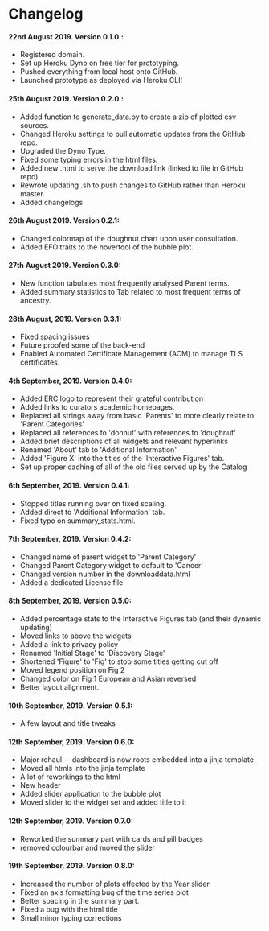 # Changelog

#### 22nd August 2019. Version 0.1.0.:
* Registered domain.
* Set up Heroku Dyno on free tier for prototyping.
* Pushed everything from local host onto GitHub.
* Launched prototype as deployed via Heroku CLI!

#### 25th August 2019. Version 0.2.0.:
* Added function to generate_data.py to create a zip of plotted csv sources.
* Changed Heroku settings to pull automatic updates from the GitHub repo.
* Upgraded the Dyno Type.
* Fixed some typing errors in the html files.
* Added new .html to serve the download link (linked to file in GitHub repo).
* Rewrote updating .sh to push changes to GitHub rather than Heroku master.
* Added changelogs

#### 26th August 2019. Version 0.2.1:
* Changed colormap of the doughnut chart upon user consultation.
* Added EFO traits to the hovertool of the bubble plot.

#### 27th August 2019. Version 0.3.0:
* New function tabulates most frequently analysed Parent terms.
* Added summary statistics to Tab related to most frequent terms of ancestry.

#### 28th August, 2019. Version 0.3.1:
* Fixed spacing issues
* Future proofed some of the back-end
* Enabled Automated Certificate Management (ACM) to manage TLS certificates.

#### 4th September, 2019. Version 0.4.0:
* Added ERC logo to represent their grateful contribution
* Added links to curators academic homepages.
* Replaced all strings away from basic 'Parents' to more clearly relate to 'Parent Categories'
* Replaced all references to 'dohnut' with references to 'doughnut'
* Added brief descriptions of all widgets and relevant hyperlinks
* Renamed 'About' tab to 'Additional Information'
* Added 'Figure X' into the titles of the 'Interactive Figures' tab.
* Set up proper caching of all of the old files served up by the Catalog

#### 6th September, 2019. Version 0.4.1:
* Stopped titles running over on fixed scaling.
* Added direct to 'Additional Information' tab.
* Fixed typo on summary_stats.html.

#### 7th September, 2019. Version 0.4.2:
* Changed name of parent widget to 'Parent Category'
* Changed Parent Category widget to default to 'Cancer'
* Changed version number in the downloaddata.html
* Added a dedicated License file

#### 8th September, 2019. Version 0.5.0:
* Added percentage stats to the Interactive Figures tab (and their dynamic updating)
* Moved links to above the widgets
* Added a link to privacy policy
* Renamed 'Initial Stage' to 'Discovery Stage'
* Shortened 'Figure' to 'Fig' to stop some titles getting cut off
* Moved legend position on Fig 2
* Changed color on Fig 1 European and Asian reversed
* Better layout alignment.

#### 10th September, 2019. Version 0.5.1:
* A few layout and title tweaks

#### 12th September, 2019. Version 0.6.0:
* Major rehaul -- dashboard is now roots embedded into a jinja template
* Moved all htmls into the jinja template
* A lot of reworkings to the html
* New header
* Added slider application to the bubble plot
* Moved slider to the widget set and added title to it

#### 12th September, 2019. Version 0.7.0:
* Reworked the summary part with cards and pill badges
* removed colourbar and moved the slider

#### 19th September, 2019. Version 0.8.0:
* Increased the number of plots effected by the Year slider
* Fixed an axis formatting bug of the time series plot
* Better spacing in the summary part.
* Fixed a bug with the html title
* Small minor typing corrections
